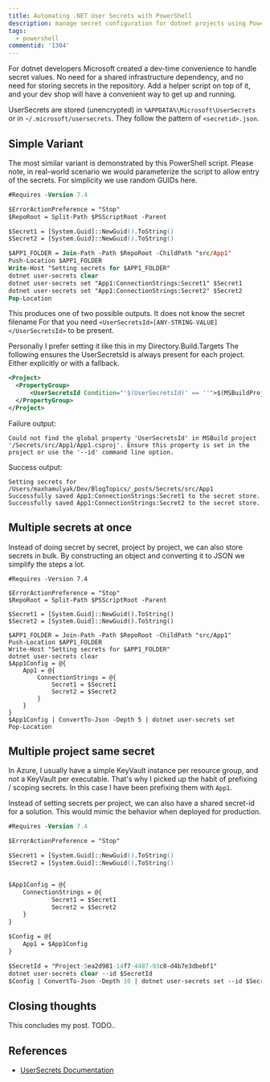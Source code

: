 ```yaml
---
title: Automating .NET User Secrets with PowerShell
description: manage secret configuration for dotnet projects using PowerShell
tags:
  - powershell
commentid: '1304' 
---
```

For dotnet developers Microsoft created a dev-time convenience to handle secret values.
No need for a shared infrastructure dependency, and no need for storing secrets in the repository.
Add a helper script on top of it, and your dev shop will have a convenient way to get up and running.

UserSecrets are stored (unencrypted) in `%APPDATA%\Microsoft\UserSecrets` or in `~/.microsoft/usersecrets`.
They follow the pattern of `<secretid>.json`.

## Simple Variant

The most similar variant is demonstrated by this PowerShell script.
Please note, in real-world scenario we would parameterize the script to allow entry of the secrets.
For simplicity we use random GUIDs here.

```ps
#Requires -Version 7.4

$ErrorActionPreference = "Stop"
$RepoRoot = Split-Path $PSScriptRoot -Parent

$Secret1 = [System.Guid]::NewGuid().ToString()
$Secret2 = [System.Guid]::NewGuid().ToString()

$APP1_FOLDER = Join-Path -Path $RepoRoot -ChildPath "src/App1"
Push-Location $APP1_FOLDER
Write-Host "Setting secrets for $APP1_FOLDER"
dotnet user-secrets clear
dotnet user-secrets set "App1:ConnectionStrings:Secret1" $Secret1
dotnet user-secrets set "App1:ConnectionStrings:Secret2" $Secret2
Pop-Location
```

This produces one of two possible outputs. It does not know the secret filename
For that you need `<UserSecretsId>[ANY-STRING-VALUE]</UserSecretsId>` to be present.

Personally I prefer setting it like this in my Directory.Build.Targets
The following ensures the UserSecretsId is always present for each project.
Either explicitly or with a fallback.

```xml
<Project>
  <PropertyGroup>
      <UserSecretsId Condition="'$(UserSecretsId)' == ''">$(MSBuildProjectName)-dev-secrets</UserSecretsId>
  </PropertyGroup>
</Project>
```

Failure output:
```output
Could not find the global property 'UserSecretsId' in MSBuild project '/Secrets/src/App1/App1.csproj'. Ensure this property is set in the project or use the '--id' command line option.
```

Success output:
```output
Setting secrets for /Users/maxhamulyak/Dev/BlogTopics/_posts/Secrets/src/App1
Successfully saved App1:ConnectionStrings:Secret1 to the secret store.
Successfully saved App1:ConnectionStrings:Secret2 to the secret store.
```

## Multiple secrets at once

Instead of doing secret by secret, project by project, we can also store secrets in bulk.
By constructing an object and converting it to JSON we simplify the steps a lot.

```
#Requires -Version 7.4

$ErrorActionPreference = "Stop"
$RepoRoot = Split-Path $PSScriptRoot -Parent

$Secret1 = [System.Guid]::NewGuid().ToString()
$Secret2 = [System.Guid]::NewGuid().ToString()

$APP1_FOLDER = Join-Path -Path $RepoRoot -ChildPath "src/App1"
Push-Location $APP1_FOLDER
Write-Host "Setting secrets for $APP1_FOLDER"
dotnet user-secrets clear
$App1Config = @{
    App1 = @{
        ConnectionStrings = @{
            Secret1 = $Secret1
            Secret2 = $Secret2
        }
    }
}
$App1Config | ConvertTo-Json -Depth 5 | dotnet user-secrets set
Pop-Location
```

## Multiple project same secret

In Azure, I usually have a simple KeyVault instance per resource group, and not a KeyVault per executable.
That's why I picked up the habit of prefixing / scoping secrets.
In this case I have been prefixing them with `App1`.

Instead of setting secrets per project, we can also have a shared secret-id for a solution.
This would mimic the behavior when deployed for production.

```ps
#Requires -Version 7.4

$ErrorActionPreference = "Stop"

$Secret1 = [System.Guid]::NewGuid().ToString()
$Secret2 = [System.Guid]::NewGuid().ToString()


$App1Config = @{
    ConnectionStrings = @{
            Secret1 = $Secret1
            Secret2 = $Secret2
    }
}

$Config = @{
    App1 = $App1Config
}

$SecretId = "Project-5ea2d981-14f7-4487-93c0-d4b7e3dbebf1"
dotnet user-secrets clear --id $SecretId
$Config | ConvertTo-Json -Depth 10 | dotnet user-secrets set --id $SecretId
```

## Closing thoughts

This concludes my post.
TODO..

## References

- [UserSecrets Documentation](https://learn.microsoft.com/en-us/aspnet/core/security/app-secrets)